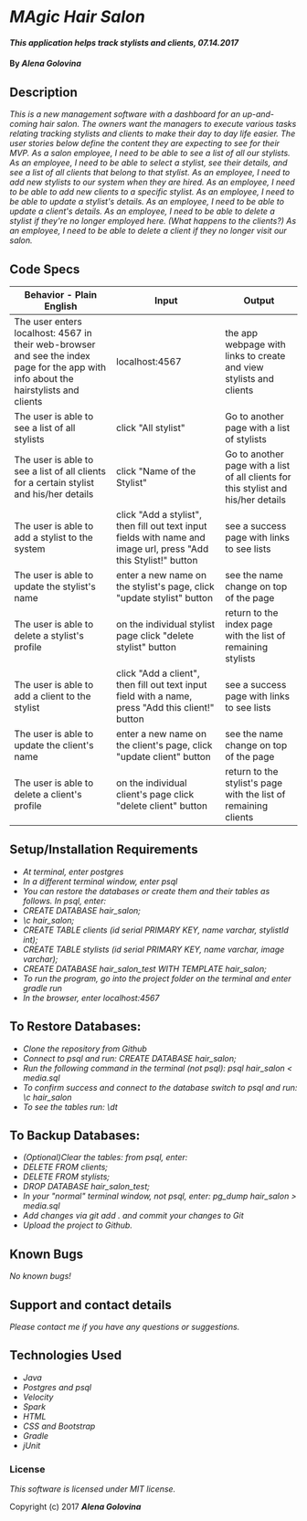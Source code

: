 # _MAgic Hair Salon_

#### _This application helps track stylists and clients, 07.14.2017_

#### By _**Alena Golovina**_

## Description

_This is a new management software with a dashboard for an up-and-coming hair salon. The owners want the managers to execute various tasks relating tracking stylists and clients to make their day to day life easier. The user stories below define the content they are expecting to see for their MVP._
_As a salon employee, I need to be able to see a list of all our stylists._
_As an employee, I need to be able to select a stylist, see their details, and see a list of all clients that belong to that stylist._
_As an employee, I need to add new stylists to our system when they are hired._
_As an employee, I need to be able to add new clients to a specific stylist._
_As an employee, I need to be able to update a stylist's details._
_As an employee, I need to be able to update a client's details._
_As an employee, I need to be able to delete a stylist if they're no longer employed here. (What happens to the clients?)_
_As an employee, I need to be able to delete a client if they no longer visit our salon._

## Code Specs

|Behavior - Plain English|Input|Output|
|---|---|---|
|The user enters localhost: 4567 in their web-browser and see the index page for the app with info about the hairstylists and clients|localhost:4567|the app webpage with links to create and view stylists and clients|
|The user is able to see a list of all stylists|click "All stylist"|Go to another page with a list of stylists|
|The user is able to see a list of all clients for a certain stylist and his/her details|click "Name of the Stylist"|Go to another page with a list of all clients for this stylist and his/her details|
|The user is able to add a stylist to the system|click "Add a stylist", then fill out text input fields with name and image url, press "Add this Stylist!" button|see a success page with links to see lists|
|The user is able to update the stylist's name|enter a new name on the stylist's page, click "update stylist" button|see the name change on top of the page|
|The user is able to delete a stylist's profile|on the individual stylist page  click "delete stylist" button|return to the index page with the list of remaining stylists|
|The user is able to add a client to the stylist|click "Add a client", then fill out text input field with a name, press "Add this client!" button|see a success page with links to see lists|
|The user is able to update the client's name|enter a new name on the client's page, click "update client" button|see the name change on top of the page|
|The user is able to delete a client's profile|on the individual client's page  click "delete client" button|return to the stylist's page with the list of remaining clients|


## Setup/Installation Requirements

* _At terminal, enter postgres_
* _In a different terminal window, enter psql_
* _You can restore the databases or create them and their tables as follows. In psql, enter:_
* _CREATE DATABASE hair_salon;_
* _\c hair_salon;_
* _CREATE TABLE clients (id serial PRIMARY KEY, name varchar, stylistId int);_
* _CREATE TABLE stylists (id serial PRIMARY KEY, name varchar, image varchar);_
* _CREATE DATABASE hair_salon_test WITH TEMPLATE hair_salon;_
* _To run the program, go into the project folder on the terminal and enter gradle run_
* _In the browser, enter localhost:4567_

## To Restore Databases:
* _Clone the repository from Github_
* _Connect to psql and run: CREATE DATABASE hair_salon;_
* _Run the following command in the terminal (not psql): psql hair_salon < media.sql_
* _To confirm success and connect to the database switch to psql and run:  \c hair_salon_
* _To see the tables run: \dt_

## To Backup Databases:
* _(Optional)Clear the tables:  from psql, enter:_
* _DELETE FROM clients;_
* _DELETE FROM stylists;_
* _DROP DATABASE hair_salon_test;_
* _In your "normal" terminal window, not psql, enter: pg_dump hair_salon > media.sql_
* _Add changes via git add . and commit your changes to Git_
* _Upload the project to Github._

## Known Bugs

_No known bugs!_

## Support and contact details

_Please contact me if you have any questions or suggestions._

## Technologies Used

* _Java_
* _Postgres and psql_
* _Velocity_
* _Spark_
* _HTML_
* _CSS and Bootstrap_
* _Gradle_
* _jUnit_

### License

_This software is licensed under MIT license._

Copyright (c) 2017 **_Alena Golovina_**
